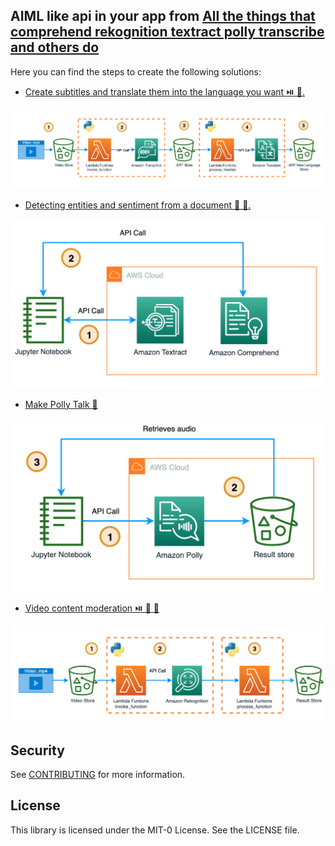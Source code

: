 ## AIML like api in your app from [All the things that comprehend rekognition textract polly transcribe and others do](https://github.com/build-on-aws/all-the-things-that-comprehend-rekognition-textract-polly-transcribe-and-others-do)

Here you can find the steps to create the following solutions:

- [Create subtitles and translate them into the language you want ⏯️ 🍿.](create-subtitles-and-translate-them-into-the-language-you-want/README.md)

![Create subtitles and translate them into the language you want"](images/create-subtitles-and-translate-s.png)

- [Detecting entities and sentiment from a document 🔎 📄. ](detecting-entities-and-sentiment-from-a-document/detecting-entities-and-sentiment-from-a-document.ipynb)

![Detecting entities and sentiment from a document"](images/detecting-entities-and-sentiment.png)

- [Make Polly Talk 🦜](make-polly-talk/make-polly-talk.ipynb) 

![Make Polly Talk"](images/make-polly-talk.png)

- [Video content moderation ⏯️ 🔫 🚬]((video-content-moderation/README.md) )

![Video content moderation"](images/video-content-moderation.png)


## Security

See [CONTRIBUTING](CONTRIBUTING.md#security-issue-notifications) for more information.

## License

This library is licensed under the MIT-0 License. See the LICENSE file.

